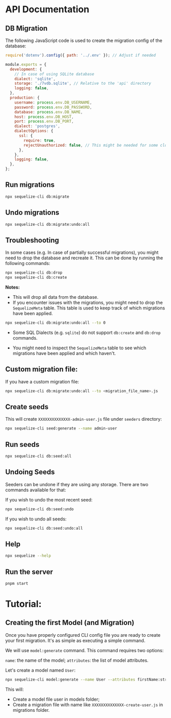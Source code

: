 # API Documentation

## DB Migration

The following JavaScript code is used to create the migration config of the database:
```js
require('dotenv').config({ path: '../.env' }); // Adjust if needed

module.exports = {
  development: {
    // In case of using SQLite database
    dialect: 'sqlite',
    storage: './7vdb.sqlite', // Relative to the 'api' directory
    logging: false,
  },
  production: {
    username: process.env.DB_USERNAME,
    password: process.env.DB_PASSWORD,
    database: process.env.DB_NAME,
    host: process.env.DB_HOST,
    port: process.env.DB_PORT,
    dialect: 'postgres',
    dialectOptions: {
      ssl: {
        require: true,
        rejectUnauthorized: false, // This might be needed for some cloud providers like Heroku
      },
    },
    logging: false,
  },
};
```

## Run migrations
```bash
npx sequelize-cli db:migrate
```

## Undo migrations
```bash
npx sequelize-cli db:migrate:undo:all
```
## Troubleshooting
In some cases (e.g. In case of partially successful migrations), you might need to drop the database and recreate it. This can be done by running the following commands:
```bash
npx sequelize-cli db:drop
npx sequelize-cli db:create
```
**Notes:**
- This will drop all data from the database.
- If you encounter issues with the migrations, you might need to drop the `SequelizeMeta` table. This table is used to keep track of which migrations have been applied.
```bash
npx sequelize-cli db:migrate:undo:all --to 0
```
- Some SQL Dialects (e.g. `sqlite`) do not support `db:create` and `db:drop` commands.

- You might need to inspect the `SequelizeMeta` table to see which migrations have been applied and which haven't.

## Custom migration file:
If you have a custom migration file:
```bash
npx sequelize-cli db:migrate:undo:all --to <migration_file_name>.js
```
## Create seeds
This will create `XXXXXXXXXXXXXX-admin-user.js` file under `seeders` directory:
```bash
npx sequelize-cli seed:generate --name admin-user
```

## Run seeds    
```bash
npx sequelize-cli db:seed:all
```
## Undoing Seeds
Seeders can be undone if they are using any storage. There are two commands available for that:

If you wish to undo the most recent seed:

```bash
npx sequelize-cli db:seed:undo
```
If you wish to undo all seeds:
```bash
npx sequelize-cli db:seed:undo:all
```

## Help
```bash
npx sequelize --help
```

## Run the server
```bash
pnpm start
```

# Tutorial:

## Creating the first Model (and Migration)
Once you have properly configured CLI config file you are ready to create your first migration. It's as simple as executing a simple command.

We will use `model:generate` command. This command requires two options:

`name`: the name of the model;
`attributes`: the list of model attributes.

Let's create a model named `User`:
```bash
npx sequelize-cli model:generate --name User --attributes firstName:string,lastName:string,email:string
```
This will:
- Create a model file user in models folder;
- Create a migration file with name like `XXXXXXXXXXXXXX-create-user.js` in migrations folder.

